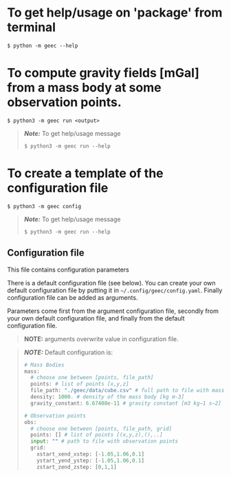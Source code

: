 
# To get help/usage on 'package' from terminal
```
$ python -m geec --help
```
<!--
or (using poetry)
```
$ poetry run geec --help
```
-->

# To compute gravity fields [mGal] from a mass body at some observation points.

```
$ python3 -m geec run <output>
```

> **_Note:_**
> To get help/usage message
> ```
> $ python3 -m geec run --help
> ```
  
# To create a template of the configuration file

```
$ python3 -m geec config
```
  
> **_Note:_**
> To get help/usage message
> ```
> $ python3 -m geec run --help
> ```
  
## Configuration file
This file contains configuration parameters

There is a default configuration file (see below).
You can create your own default configuration file by putting it in `~/.config/geec/config.yaml`.
Finally configuration file can be added as arguments.

Parameters come first from the argument configuration file, 
secondly from your own default configuration file, 
and finally from the default configuration file.

> **NOTE:** arguments overwrite value in configuration file.

> **_NOTE:_** Default configuration is:
> ```python
> # Mass Bodies
> mass:
>   # choose one between [points, file_path]
>   points: # list of points [x,y,z]
>   file_path: "./geec/data/cube.csv" # full path to file with mass body points
>   density: 1000. # density of the mass body [kg m-3]
>   gravity_constant: 6.67408e-11 # gravity constant [m3 kg−1 s−2]
> 
> # Observation points
> obs:
>   # choose one between [points, file_path, grid]
>   points: [] # list of points [(x,y,z),(),..]
>   input: "" # path to file with observation points
>   grid:
>     xstart_xend_xstep: [-1.05,1.06,0.1]
>     ystart_yend_ystep: [-1.05,1.06,0.1]
>     zstart_zend_zstep: [0,1,1]
> ```
  
  
  